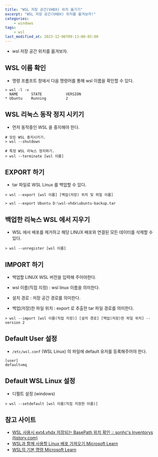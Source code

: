 ```yaml
---
title: "WSL 저장 공간(VHDX) 위치 옮기기"
excerpt: "WSL 저장 공간(VHDX) 위치를 옮겨보자!"
categories:
    - windows
tags:
    - wsl
last_modified_at: 2023-12-06T09:13:00-05:00
---
```

- wsl 저장 공간 위치를 옮겨보자.

## WSL 이름 확인

- 명령 프롬프트 창에서 다음 명령어를 통해 wsl 이름을 확인할 수 있다.

```
> wsl -l -v
  NAME      STATE           VERSION
* Ubuntu    Running         2
```

## WSL 리눅스 동작 정지 시키기

- 먼저 동작중인 WSL 을 중지해야 한다.

```
# 모든 WSL 중지시키기.
> wsl --shutdown
```

```
# 특정 WSL 리눅스 정지하기.
> wsl --terminate [wsl 이름]
```


## EXPORT 하기

- tar 파일로 WSL Linux 를 백업할 수 있다.

```
> wsl --export [wsl 이름] [백업(저장) 위치 및 파일 이름]
```

```
> wsl --export Ubuntu D:\wsl-vhdx\ubuntu-backup.tar
```

## 백업한 리눅스 WSL 에서 지우기

- WSL 에서 배포를 제거하고 해당 LINUX 배포와 연결된 모든 데이터를 삭제할 수 있다.

```
> wsl --unregister [wsl 이름]
```

## IMPORT 하기

- 백업할 LINUX WSL 버전을 입력해 주어야한다.

- wsl 이름(직접 지정) : wsl linux 이름을 의미한다.
- 설치 경로 : 저장 공간 경로를 의미한다.
- 백업(저장)한 파일 위치 : export 로 추출한 tar 파일 경로를 의미한다.

```
> wsl --import [wsl 이름(직접 지정)] [설치 경로] [백업(저장)한 파일 위치] --version 2
```

## Default User 설정

- `/etc/wsl.conf` (WSL Linux) 의 파일에 default 유저를 등록해주어야 한다.

```
[user]
default=mq
```


## Default WSL Linux 설정

- 디펄트 설정 (windows)

```
> wsl --setdefault [wsl 이름(직접 지정한 이름)]
```


## 참고 사이트
- [WSL 사용시 ext4.vhdx 저장되는 BasePath 위치 확인 :: sonhc's Inventorys (tistory.com)](https://sonhc.tistory.com/900)
- [WSL과 함께 사용할 Linux 배포 가져오기 Microsoft Learn](https://learn.microsoft.com/ko-kr/windows/wsl/use-custom-distro)
- [WSL의 기본 명령 Microsoft Learn](https://learn.microsoft.com/ko-kr/windows/wsl/basic-commands)